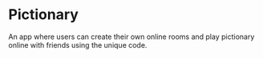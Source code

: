 # Pictionary
An app where users can create their own online rooms and play pictionary online with friends using the unique code.  
